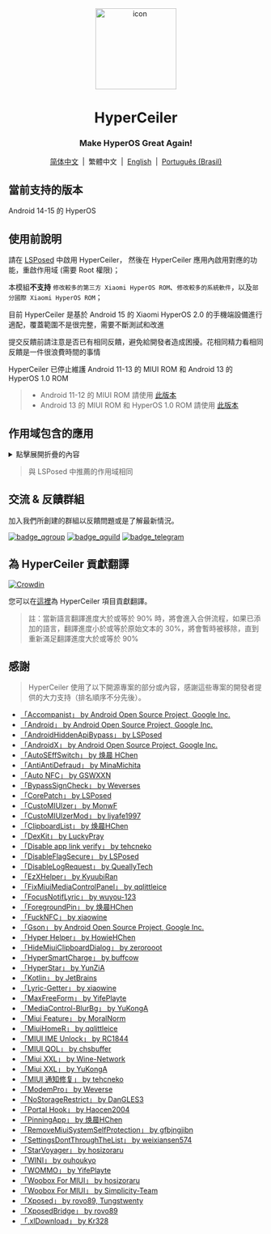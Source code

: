 <div align="center">

<img src="/imgs/icon.png" width="160" height="160" style="display: block; margin: 0 auto;" alt="icon">

# HyperCeiler

### Make HyperOS Great Again!

[简体中文](/README.md)&nbsp;&nbsp;|&nbsp;&nbsp;繁體中文&nbsp;&nbsp;|&nbsp;&nbsp;[English](/README_en-US.md)&nbsp;&nbsp;|&nbsp;&nbsp;[Português (Brasil)](/README_pt-BR.md)

</div>

## 當前支持的版本

Android 14-15 的 HyperOS

## 使用前說明

請在 [LSPosed](https://github.com/LSPosed/LSPosed/releases) 中啟用 HyperCeiler， 然後在 HyperCeiler 應用內啟用對應的功能，重啟作用域 (需要 Root 權限)；

本模組<b>不支持</b> `修改較多的第三方 Xiaomi HyperOS ROM`、`修改較多的系統軟件`，以及`部分國際 Xiaomi HyperOS ROM`；

目前 HyperCeiler 是基於 Android 15 的 Xiaomi HyperOS 2.0 的手機端設備進行適配，覆蓋範圍不是很完整，需要不斷測試和改進

提交反饋前請注意是否已有相同反饋，避免給開發者造成困擾。花相同精力看相同反饋是一件很浪費時間的事情

HyperCeiler 已停止維護 Android 11-13 的 MIUI ROM 和 Android 13 的 HyperOS 1.0 ROM

> - Android 11-12 的 MIUI ROM 請使用 [此版本](https://github.com/ReChronoRain/Cemiuiler/releases/tag/1.3.130)
> - Android 13 的 MIUI ROM 和 HyperOS 1.0 ROM 請使用 [此版本](https://github.com/Xposed-Modules-Repo/com.sevtinge.hyperceiler/releases/download/3866-2.5.156_20250118/HyperCeiler_2.5.156_20250118_3866_release_miui.apk)

## 作用域包含的應用

<details>
    <summary>點擊展開折疊的內容</summary>

| 应用名                   | 包名                                 |
|:----------------------|:-----------------------------------|
| 系統框架                  | system                             |
| 系統 UI                  | com.android.systemui               |
| 系統桌面                  | com.miui.home                      |
| 系統更新                  | com.android.updater                |
| Joyose                | com.xiaomi.joyose                  |
| 小米設定                  | com.xiaomi.misettings              |
| 安全服務 (手機管家、平板管家)      | com.miui.securitycenter            |
| 筆記                    | com.miui.notes                     |
| 桌布                    | com.miui.miwallpaper               |
| 傳送門                   | com.miui.contentextension          |
| 彈幕通知                  | com.xiaomi.barrage                 |
| 電話                    | com.android.incallui               |
| 電話服務                  | com.android.phone                  |
| 電量和性能                 | com.miui.powerkeeper               |
| 短信                    | com.android.mms                    |
| 截屏                    | com.miui.screenshot                |
| 日曆                    | com.android.calendar               |
| 瀏覽器                   | com.android.browser                |
| 鲁班（MTB）               | com.xiaomi.mtb                     |
| 螢幕錄製                  | com.miui.screenrecorder            |
| 權限管理服務                | com.lbe.security.miui              |
| 設定                    | com.android.settings               |
| 搜狗輸入法小米版              | com.sohu.inputmethod.sogou.xiaomi  |
| 天氣                    | com.miui.weather2                  |
| 互聯互通服務           | com.milink.service                 |
| 外部儲存空間                | com.android.externalstorage        |
| 隨顥螢幕與鎖定螢幕編輯        | com.miui.aod                       |
| 檔案管理                  | com.android.fileexplorer           |
| 系統服務組件                | com.miui.securityadd               |
| 下載管理                  | com.android.providers.downloads.ui |
| 下載管理員                | com.android.providers.downloads    |
| 相簿                    | com.miui.gallery                   |
| 小米創作                  | com.miui.creation                  |
| 小米互傳                  | com.miui.mishare.connectivity      |
| 小米相簿-編輯             | com.miui.mediaeditor               |
| 小米雲服務                 | com.miui.cloudservice              |
| 小米智慧卡                 | com.miui.tsmclient                 |
| 訊飛輸入法小米版              | com.iflytek.inputmethod.miui       |
| 應用程式檔案管理元件               | com.miui.packageinstaller          |
| 應用商店                  | com.xiaomi.market                  |
| 智慧助理                  | com.miui.personalassistant         |
| 主題商店（個性主題、桌布與個人化）    | com.android.thememanager           |
| 系统安全元件                | com.miui.guardprovider             |
| 相機                    | com.android.camera                 |
| 小愛翻譯                  | com.xiaomi.aiasst.vision           |
| 掃一掃                  | com.xiaomi.scanner                 |
| 小愛同學                  | com.miui.voiceassist               |
| NFC 服務                | com.android.nfc                    |
| 音質音效                  | com.miui.misound                   |
| 備份                    | com.miui.backup                    |
| 小米換機                  | com.miui.huanji                    |
| MiTrustService        | com.xiaomi.trustservice            |
| HTML 檢視器                | com.android.htmlviewer             |
| 通話管理               | com.android.server.telecom         |
| 萬能遙控                  | com.duokan.phone.remotecontroller  |
| Analytics                  | com.miui.analytics                 |
| 小米社區                 | com.xiaomi.vipaccount              |
| 語音喚醒              | com.miui.voicetrigger              |
| 錄音機                      | com.android.soundrecorder          |
| LPA                        | com.miui.euicc                     |
| 小米SIM卡啟動服務             | com.xiaomi.simactivate.service |

</details>

> 與 LSPosed 中推薦的作用域相同

## 交流 & 反饋群組

加入我們所創建的群組以反饋問題或是了解最新情況。

[![badge_qgroup]][qgroup_url]
[![badge_qguild]][qguild_url]
[![badge_telegram]][telegram_url]

## 為 HyperCeiler 貢獻翻譯

[![Crowdin](https://badges.crowdin.net/cemiuiler/localized.svg)](https://crowdin.com/project/cemiuiler)

您可以在[這裡](https://crwd.in/cemiuiler)為 HyperCeiler 項目貢獻翻譯。

> 註：當新語言翻譯進度大於或等於 90% 時，將會進入合併流程，如果已添加的語言，翻譯進度小於或等於原始文本的 30%，將會暫時被移除，直到重新滿足翻譯進度大於或等於 90%

## 感謝

> HyperCeiler 使用了以下開源專案的部分或內容，感謝這些專案的開發者提供的大力支持（排名順序不分先後）。

- [「Accompanist」 by Android Open Source Project, Google Inc.](https://google.github.io/accompanist)
- [「Android」 by Android Open Source Project, Google Inc.](https://source.android.google.cn/license)
- [「AndroidHiddenApiBypass」 by LSPosed](https://github.com/LSPosed/AndroidHiddenApiBypass)
- [「AndroidX」 by Android Open Source Project, Google Inc.](https://github.com/androidx/androidx)
- [「AutoSEffSwitch」 by 焕晨 HChen](https://github.com/HChenX/AutoSEffSwitch)
- [「AntiAntiDefraud」 by MinaMichita](https://github.com/MinaMichita/AntiAntiDefraud)
- [「Auto NFC」 by GSWXXN](https://github.com/GSWXXN/AutoNFC)
- [「BypassSignCheck」 by Weverses](https://github.com/Weverses/BypassSignCheck)
- [「CorePatch」 by LSPosed](https://github.com/LSPosed/CorePatch)
- [「CustoMIUIzer」 by MonwF](https://github.com/MonwF/customiuizer)
- [「CustoMIUIzerMod」 by liyafe1997](https://github.com/liyafe1997/CustoMIUIzerMod)
- [「ClipboardList」 by 焕晨HChen](https://github.com/HChenX/ClipboardList)
- [「DexKit」 by LuckyPray](https://github.com/LuckyPray/DexKit)
- [「Disable app link verify」 by tehcneko](https://github.com/Xposed-Modules-Repo/io.github.tehcneko.applinkverify)
- [「DisableFlagSecure」 by LSPosed](https://github.com/LSPosed/DisableFlagSecure)
- [「DisableLogRequest」 by QueallyTech](https://github.com/QueallyTech/DisableLogRequest)
- [「EzXHelper」 by KyuubiRan](https://github.com/KyuubiRan/EzXHelper)
- [「FixMiuiMediaControlPanel」 by qqlittleice](https://github.com/qqlittleice/FixMiuiMediaControlPanel)
- [「FocusNotifLyric」 by wuyou-123](https://github.com/wuyou-123/FocusNotifLyric)
- [「ForegroundPin」 by 焕晨HChen](https://github.com/HChenX/ForegroundPin)
- [「FuckNFC」 by xiaowine](https://github.com/xiaowine/FuckNFC)
- [「Gson」 by Android Open Source Project, Google Inc.](https://github.com/google/gson)
- [「Hyper Helper」 by HowieHChen](https://github.com/HowieHChen/XiaomiHelper)
- [「HideMiuiClipboardDialog」 by zerorooot](https://github.com/zerorooot/HideMiuiClipboardDialog)
- [「HyperSmartCharge」 by buffcow](https://github.com/buffcow/HyperSmartCharge)
- [「HyperStar」 by YunZiA](https://github.com/YunZiA/HyperStar)
- [「Kotlin」 by JetBrains](https://github.com/JetBrains/kotlin)
- [「Lyric-Getter」 by xiaowine](https://github.com/xiaowine/Lyric-Getter)
- [「MaxFreeForm」 by YifePlayte](https://github.com/YifePlayte/MaxFreeForm)
- [「MediaControl-BlurBg」 by YuKongA](https://github.com/YuKongA/MediaControl-BlurBg)
- [「Miui Feature」 by MoralNorm](https://github.com/moralnorm/miui_feature)
- [「MiuiHomeR」 by qqlittleice](https://github.com/qqlittleice/MiuiHome_R)
- [「MIUI IME Unlock」 by RC1844](https://github.com/RC1844/MIUI_IME_Unlock)
- [「MIUI QOL」 by chsbuffer](https://github.com/chsbuffer/MIUIQOL)
- [「Miui XXL」 by Wine-Network](https://github.com/Wine-Network/Miui_XXL)
- [「Miui XXL」 by YuKongA](https://github.com/YuKongA/Miui_XXL)
- [「MIUI 通知修复」 by tehcneko](https://github.com/Xposed-Modules-Repo/io.github.tehcneko.miuinotificationfix)
- [「ModemPro」 by Weverse](https://github.com/Weverses/ModemPro)
- [「NoStorageRestrict」 by DanGLES3](https://github.com/Xposed-Modules-Repo/com.github.dan.nostoragerestrict)
- [「Portal Hook」 by Haocen2004](https://github.com/Haocen2004/PortalHook)
- [「PinningApp」 by 焕晨HChen](https://github.com/HChenX/PinningApp)
- [「RemoveMiuiSystemSelfProtection」 by gfbjngjibn](https://github.com/gfbjngjibn/RemoveMiuiSystemSelfProtection)
- [「SettingsDontThroughTheList」 by weixiansen574](https://github.com/weixiansen574/settingsdontthroughthelist)
- [「StarVoyager」 by hosizoraru](https://github.com/hosizoraru/StarVoyager)
- [「WINI」 by ouhoukyo](https://github.com/ouhoukyo/WINI)
- [「WOMMO」 by YifePlayte](https://github.com/YifePlayte/WOMMO)
- [「Woobox For MIUI」 by hosizoraru](https://github.com/hosizoraru/WooBoxForMIUI)
- [「Woobox For MIUI」 by Simplicity-Team](https://github.com/Simplicity-Team/WooBoxForMIUI)
- [「Xposed」 by rovo89, Tungstwenty](https://github.com/rovo89/XposedBridge)
- [「XposedBridge」 by rovo89](https://github.com/rovo89/XposedBridge)
- [「.xlDownload」 by Kr328](https://github.com/Kr328/.xlDownload)

[qgroup_url]: https://jq.qq.com/?_wv=1027&k=TedCJq8V

[badge_qgroup]: https://img.shields.io/badge/QQ-群组-4DB8FF?style=for-the-badge&logo=tencentqq

[qguild_url]: https://pd.qq.com/s/35ooe0ssj

[badge_qguild]: https://img.shields.io/badge/QQ-频道-4991D3?style=for-the-badge&logo=tencentqq

[telegram_url]: https://t.me/cemiuiler

[badge_telegram]: https://img.shields.io/badge/dynamic/json?style=for-the-badge&color=2CA5E0&label=Telegram&logo=telegram&query=%24.data.totalSubs&url=https%3A%2F%2Fapi.spencerwoo.com%2Fsubstats%2F%3Fsource%3Dtelegram%26queryKey%3Dcemiuiler
